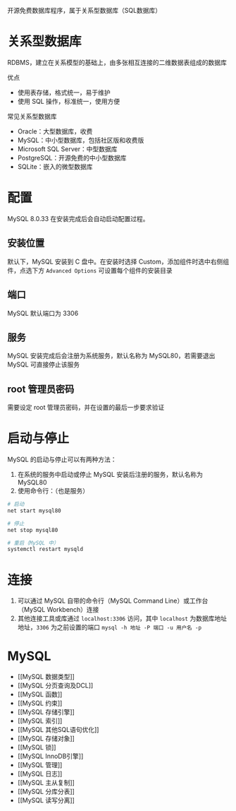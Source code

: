开源免费数据库程序，属于关系型数据库（SQL数据库）

# 关系型数据库

RDBMS，建立在关系模型的基础上，由多张相互连接的二维数据表组成的数据库

优点
- 使用表存储，格式统一，易于维护
- 使用 SQL 操作，标准统一，使用方便

常见关系型数据库
- Oracle：大型数据库，收费
- MySQL：中小型数据库，包括社区版和收费版
- Microsoft SQL Server：中型数据库
- PostgreSQL：开源免费的中小型数据库
- SQLite：嵌入的微型数据库

# 配置

MySQL 8.0.33 在安装完成后会自动启动配置过程。

## 安装位置

默认下，MySQL 安装到 C 盘中。在安装时选择 Custom，添加组件时选中右侧组件，点选下方 `Advanced Options` 可设置每个组件的安装目录

## 端口

MySQL 默认端口为 3306

## 服务

MySQL 安装完成后会注册为系统服务，默认名称为 MySQL80，若需要退出 MySQL 可直接停止该服务

## root 管理员密码

需要设定 root 管理员密码，并在设置的最后一步要求验证

# 启动与停止

MySQL 的启动与停止可以有两种方法：
1. 在系统的服务中启动或停止 MySQL 安装后注册的服务，默认名称为 MySQL80
2. 使用命令行：（也是服务）

```bash
# 启动
net start mysql80

# 停止
net stop mysql80

# 重启（MySQL 中）
systemctl restart mysqld
```

# 连接

1. 可以通过 MySQL 自带的命令行（MySQL Command Line）或工作台（MySQL Workbench）连接
2. 其他连接工具或库通过 `localhost:3306` 访问，其中 `localhost` 为数据库地址地址，`3306` 为之前设置的端口 `mysql -h 地址 -P 端口 -u 用户名 -p`

# MySQL

- [[MySQL 数据类型]]
- [[MySQL 分页查询及DCL]]
- [[MySQL 函数]]
- [[MySQL 约束]]
- [[MySQL 存储引擎]]
- [[MySQL 索引]]
- [[MySQL 其他SQL语句优化]]
- [[MySQL 存储对象]]
- [[MySQL 锁]]
- [[MySQL InnoDB引擎]]
- [[MySQL 管理]]
- [[MySQL 日志]]
- [[MySQL 主从复制]]
- [[MySQL 分库分表]]
- [[MySQL 读写分离]]